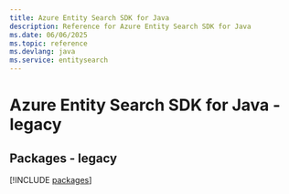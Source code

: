 ```yaml
---
title: Azure Entity Search SDK for Java
description: Reference for Azure Entity Search SDK for Java
ms.date: 06/06/2025
ms.topic: reference
ms.devlang: java
ms.service: entitysearch
---
```

# Azure Entity Search SDK for Java - legacy
## Packages - legacy
[!INCLUDE [packages](entity-search-index.md)]